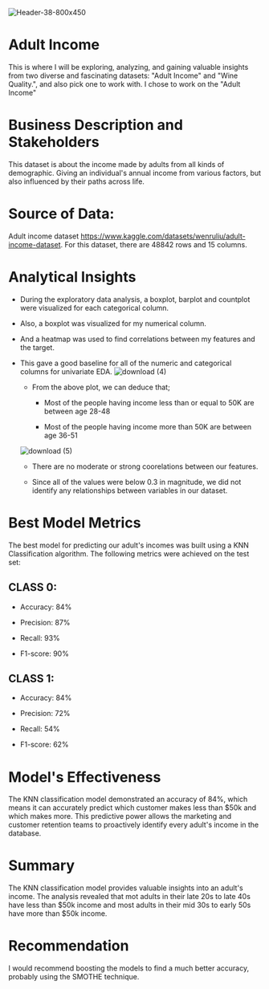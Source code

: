 ![Header-38-800x450](https://github.com/ob3dd/Adult-Income-and-Wine-Quality-/assets/133266342/ad2e403c-b8ea-4422-9edf-619d0d03b5dc)
# Adult Income
This is where I will be exploring, analyzing, and gaining valuable insights from two diverse and fascinating datasets: "Adult Income" and "Wine Quality.", and also pick one to work with.
I chose to work on the "Adult Income"
# Business Description and Stakeholders
This dataset is about the income made by adults from all kinds of demographic. Giving an individual's annual income from various factors, but also influenced by their paths across life.
# Source of Data: 
Adult income dataset https://www.kaggle.com/datasets/wenruliu/adult-income-dataset. For this dataset, there are 48842 rows and 15 columns.
# Analytical Insights
- During the exploratory data analysis, a boxplot, barplot and countplot were visualized for each categorical column. 
- Also, a boxplot was visualized for my numerical column.
- And a heatmap was used to find correlations between my features and the target.
- This gave a good baseline for all of the numeric and categorical columns for univariate EDA.
![download (4)](https://github.com/ob3dd/Adult-Income-and-Wine-Quality-/assets/133266342/8681cab5-7999-42a9-ada8-d6e4b8fdaf10)
    - From the above plot, we can deduce that;
      
        - Most of the people having income less than or equal to 50K are between age 28-48
      
        - Most of the people having income more than 50K are between age 36-51

  ![download (5)](https://github.com/ob3dd/Adult-Income-and-Wine-Quality-/assets/133266342/89b5eb9c-b154-452c-8e35-a7556e21d047)
    - There are no moderate or strong coorelations between our features.
  
    - Since all of the values were below 0.3 in magnitude, we did not identify any relationships between variables in our dataset.
 
# Best Model Metrics
The best model for predicting our adult's incomes was built using a KNN Classification algorithm. The following metrics were achieved on the test set:

## CLASS 0:

  - Accuracy: 84%

  - Precision: 87%

  - Recall: 93%

  - F1-score: 90%

## CLASS 1:

  - Accuracy: 84%

  - Precision: 72%

  - Recall: 54%

  - F1-score: 62%

# Model's Effectiveness
The KNN classification model demonstrated an accuracy of 84%, which means it can accurately predict which customer makes less than $50k and which makes more. This predictive power allows the marketing and customer retention teams to proactively identify every adult's income in the database.

# Summary
The KNN classification model provides valuable insights into an adult's income. The analysis revealed that mot adults in their late 20s to late 40s have less than $50k income and most adults in their mid 30s to early 50s have more than $50k income.

# Recommendation

I would recommend  boosting the models to find a much better accuracy, probably using the SMOTHE technique. 
